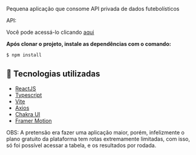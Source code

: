 Pequena aplicação que consome API privada de dados futebolísticos

API: [](https://www.api-futebol.com.br/)

Você pode acessá-lo clicando [aqui](https://brasileirao-app.netlify.app/)

**Após clonar o projeto, instale as dependências com o comando:**

```bash
$ npm install
```

## 🚀 Tecnologias utilizadas

- [ReactJS](https://reactjs.org/)
- [Typescript](https://www.typescriptlang.org/)
- [Vite](https://vitejs.dev/)
- [Axios](https://github.com/axios/axios)
- [Chakra UI](https://chakra-ui.com/)
- [Framer Motion](https://www.framer.com/)

OBS: A pretensão era fazer uma aplicação maior, porém, infelizmente o plano gratuito da plataforma tem rotas extremamente limitadas, com isso, só foi possível acessar a tabela, e os resultados por rodada.